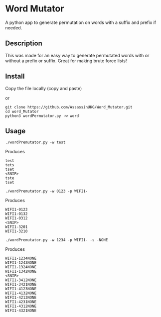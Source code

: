 # Word Mutator
A python app to generate permutation on words with a suffix and prefix if needed. 

## Description

This was made for an easy way to generate permutated words with or without a prefix or suffix. Great for making brute force lists! 

## Install

Copy the file locally (copy and paste) 

or

```
git clone https://github.com/AssassinUKG/Word_Mutator.git
cd word_Mutator
python3 wordPermutator.py -w word
```

## Usage

```
./wordPremutator.py -w test
```

Produces

```
test
tets
tset
<SNIP>
tste
tset
```

```
./wordPremutator.py -w 0123 -p WIFI1-
```

Produces

```
WIFI1-0123
WIFI1-0132
WIFI1-0312
<SNIP>
WIFI1-3201
WIFI1-3210
```

```
./wordPremutator.py -w 1234 -p WIFI1- -s -NONE
```

Produces

```
WIFI1-1234NONE
WIFI1-1243NONE
WIFI1-1324NONE
WIFI1-1342NONE
<SNIP>
WIFI1-3412NONE
WIFI1-3421NONE
WIFI1-4123NONE
WIFI1-4132NONE
WIFI1-4213NONE
WIFI1-4231NONE
WIFI1-4312NONE
WIFI1-4321NONE
```

